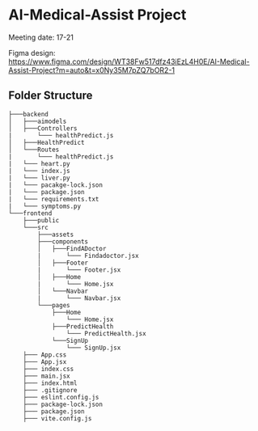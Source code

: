 # AI-Medical-Assist Project


Meeting date: 17-21

Figma design: https://www.figma.com/design/WT38Fw517dfz43iEzL4H0E/AI-Medical-Assist-Project?m=auto&t=x0Ny35M7pZQ7bOR2-1


## Folder Structure
```
├───backend
│   ├───aimodels
│   ├───Controllers
|       └─── healthPredict.js
│   ├───HealthPredict
│   └───Routes
|       └─── healthPredict.js
|   └─── heart.py
|   └─── index.js
|   └─── liver.py
|   └─── pacakge-lock.json
|   └─── package.json
|   └─── requirements.txt
|   └─── symptoms.py
└───frontend
    ├───public
    └───src
        ├───assets
        ├───components
        │   ├───FindADoctor
        |       └─── Findadoctor.jsx
        │   ├───Footer
        |       └─── Footer.jsx
        │   ├───Home
        |       └─── Home.jsx
        │   └───Navbar
        |       └─── Navbar.jsx
        └───pages
            ├───Home
                └─── Home.jsx
            ├───PredictHealth
                └─── PredictHealth.jsx
            └───SignUp
                └─── SignUp.jsx
	├─── App.css
	├─── App.jsx
	├─── index.css
	├─── main.jsx
	├─── index.html
	├─── .gitignore
	├─── eslint.config.js
	├─── package-lock.json
	├─── package.json
	├─── vite.config.js
```